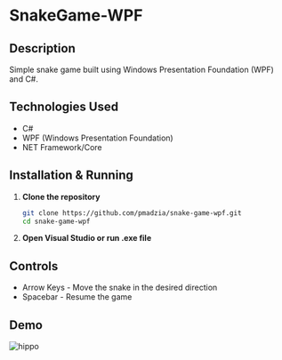 # SnakeGame-WPF
## Description
Simple snake game built using Windows Presentation Foundation (WPF) and C#.
## Technologies Used
- C#
- WPF (Windows Presentation Foundation)
- NET Framework/Core
## Installation & Running
1. **Clone the repository**
      ```sh
   git clone https://github.com/pmadzia/snake-game-wpf.git
   cd snake-game-wpf
3. **Open Visual Studio or run .exe file**

## Controls
- Arrow Keys - Move the snake in the desired direction
- Spacebar - Resume the game

## Demo
![hippo](https://media4.giphy.com/media/v1.Y2lkPTc5MGI3NjExMXJkZmdsajQ0bHhtMmcybDc1a252MTN4YXdqOXpzc2c0a2xvMmNrdCZlcD12MV9pbnRlcm5hbF9naWZfYnlfaWQmY3Q9Zw/89qrZqqVmmSW4wFX4u/giphy.gif)
